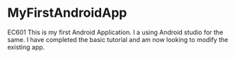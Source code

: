 # MyFirstAndroidApp
EC601
This is my first Android Application. I a  using Android studio for the same. I have completed the basic tutorial and am now looking to modify the existing app. 
